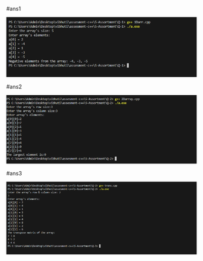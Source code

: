 #ans1

<img src="img/ans1.png">

#ans2

<img src="img/ans2.png">


#ans3

<img src="img/ans3.png">



